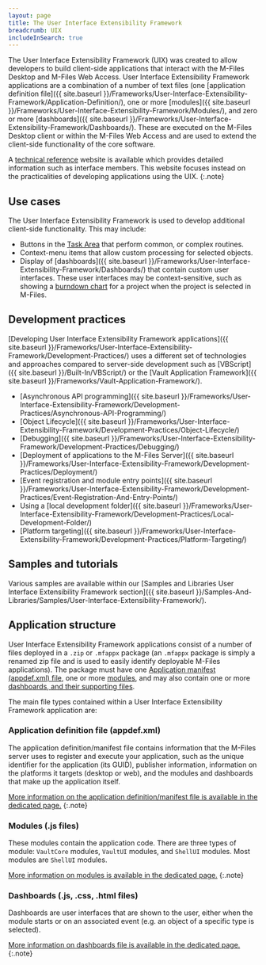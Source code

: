 ```yaml
---
layout: page
title: The User Interface Extensibility Framework
breadcrumb: UIX
includeInSearch: true
---
```


The User Interface Extensibility Framework (UIX) was created to allow developers to build client-side applications that interact with the M-Files Desktop and M-Files Web Access.  User Interface Extensibility Framework applications are a combination of a number of text files (one [application definition file]({{ site.baseurl }}/Frameworks/User-Interface-Extensibility-Framework/Application-Definition/), one or more [modules]({{ site.baseurl }}/Frameworks/User-Interface-Extensibility-Framework/Modules/), and zero or more [dashboards]({{ site.baseurl }}/Frameworks/User-Interface-Extensibility-Framework/Dashboards/).  These are executed on the M-Files Desktop client or within the M-Files Web Access and are used to extend the client-side functionality of the core software.

A <a href="https://www.m-files.com/UI_Extensibility_Framework/">technical reference</a> website is available which provides detailed information such as interface members.  This website focuses instead on the practicalities of developing applications using the UIX.
{:.note}

## Use cases

The User Interface Extensibility Framework is used to develop additional client-side functionality.  This may include:

* Buttons in the [Task Area](https://www.m-files.com/user-guide/latest/eng/using_the_m-files_client.html) that perform common, or complex routines.
* Context-menu items that allow custom processing for selected objects.
* Display of [dashboards]({{ site.baseurl }}/Frameworks/User-Interface-Extensibility-Framework/Dashboards/) that contain custom user interfaces.  These user interfaces may be context-sensitive, such as showing a [burndown chart](https://en.wikipedia.org/wiki/Burn_down_chart) for a project when the project is selected in M-Files.

## Development practices

[Developing User Interface Extensibility Framework applications]({{ site.baseurl }}/Frameworks/User-Interface-Extensibility-Framework/Development-Practices/) uses a different set of technologies and approaches compared to server-side development such as [VBScript]({{ site.baseurl }}/Built-In/VBScript/) or the [Vault Application Framework]({{ site.baseurl }}/Frameworks/Vault-Application-Framework/).

* [Asynchronous API programming]({{ site.baseurl }}/Frameworks/User-Interface-Extensibility-Framework/Development-Practices/Asynchronous-API-Programming/)
* [Object Lifecycle]({{ site.baseurl }}/Frameworks/User-Interface-Extensibility-Framework/Development-Practices/Object-Lifecycle/)
* [Debugging]({{ site.baseurl }}/Frameworks/User-Interface-Extensibility-Framework/Development-Practices/Debugging/)
* [Deployment of applications to the M-Files Server]({{ site.baseurl }}/Frameworks/User-Interface-Extensibility-Framework/Development-Practices/Deployment/)
* [Event registration and module entry points]({{ site.baseurl }}/Frameworks/User-Interface-Extensibility-Framework/Development-Practices/Event-Registration-And-Entry-Points/)
* Using a [local development folder]({{ site.baseurl }}/Frameworks/User-Interface-Extensibility-Framework/Development-Practices/Local-Development-Folder/)
* [Platform targeting]({{ site.baseurl }}/Frameworks/User-Interface-Extensibility-Framework/Development-Practices/Platform-Targeting/)

## Samples and tutorials

Various samples are available within our [Samples and Libraries User Interface Extensibility Framework section]({{ site.baseurl }}/Samples-And-Libraries/Samples/User-Interface-Extensibility-Framework/).

## Application structure

User Interface Extensibility Framework applications consist of a number of files deployed in a `.zip` or `.mfappx` package (an `.mfappx` package is simply a renamed zip file and is used to easily identify deployable M-Files applications).  The package must have one [Application manifest (appdef.xml) file](#application-definition-file-appdefxml), one or more [modules](#modules-js-files), and may also contain one or more [dashboards, and their supporting files](#dashboards-js-css-html-files).

The main file types contained within a User Interface Extensibility Framework application are:

### Application definition file (appdef.xml)

The application definition/manifest file contains information that the M-Files server uses to register and execute your application, such as the unique identifier for the application (its GUID), publisher information, information on the platforms it targets (desktop or web), and the modules and dashboards that make up the application itself.

<a href="{{ site.baseurl }}/Frameworks/User-Interface-Extensibility-Framework/Application-Definition/">More information on the application definition/manifest file is available in the dedicated page.</a>
{:.note}

### Modules (.js files)

These modules contain the application code.  There are three types of module: `VaultCore` modules, `VaultUI` modules, and `ShellUI` modules.  Most modules are `ShellUI` modules.  

<a href="{{ site.baseurl }}/Frameworks/User-Interface-Extensibility-Framework/Modules/">More information on modules is available in the dedicated page.</a>
{:.note}

### Dashboards (.js, .css, .html files)

Dashboards are user interfaces that are shown to the user, either when the module starts or on an associated event (e.g. an object of a specific type is selected).

<a href="{{ site.baseurl }}/Frameworks/User-Interface-Extensibility-Framework/Dashboards/">More information on dashboards file is available in the dedicated page.</a>
{:.note}
